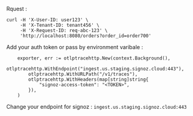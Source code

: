 Rquest :
```
curl -H 'X-User-ID: user123' \
     -H 'X-Tenant-ID: tenant456' \
     -H 'X-Request-ID: req-abc-123' \
     'http://localhost:8080/orders?order_id=order700'
```

Add your auth token or pass by environment varibale :
```
	exporter, err := otlptracehttp.New(context.Background(),
		otlptracehttp.WithEndpoint("ingest.us.staging.signoz.cloud:443"),
		otlptracehttp.WithURLPath("/v1/traces"),
		otlptracehttp.WithHeaders(map[string]string{
			"signoz-access-token": "<TOKEN>",
		}),
	)
```

Change your endpoint for signoz :
`ingest.us.staging.signoz.cloud:443`